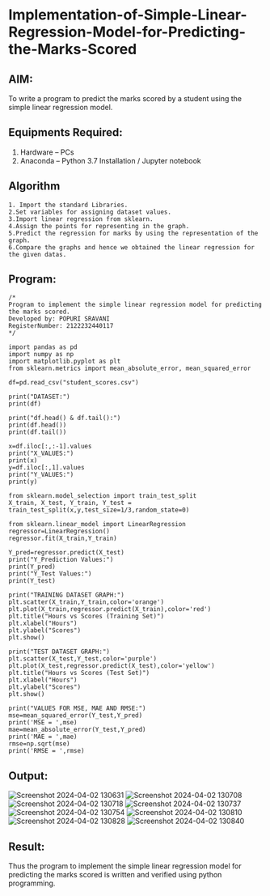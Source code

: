 # Implementation-of-Simple-Linear-Regression-Model-for-Predicting-the-Marks-Scored

## AIM:
To write a program to predict the marks scored by a student using the simple linear regression model.

## Equipments Required:
1. Hardware – PCs
2. Anaconda – Python 3.7 Installation / Jupyter notebook

## Algorithm
```
1. Import the standard Libraries.
2.Set variables for assigning dataset values.
3.Import linear regression from sklearn.
4.Assign the points for representing in the graph.
5.Predict the regression for marks by using the representation of the graph.
6.Compare the graphs and hence we obtained the linear regression for the given datas.
```


## Program:
```
/*
Program to implement the simple linear regression model for predicting the marks scored.
Developed by: POPURI SRAVANI
RegisterNumber: 2122232440117
*/

import pandas as pd
import numpy as np
import matplotlib.pyplot as plt
from sklearn.metrics import mean_absolute_error, mean_squared_error

df=pd.read_csv("student_scores.csv")

print("DATASET:")
print(df)

print("df.head() & df.tail():")
print(df.head())
print(df.tail())

x=df.iloc[:,:-1].values
print("X_VALUES:")
print(x)
y=df.iloc[:,1].values
print("Y_VALUES:")
print(y)

from sklearn.model_selection import train_test_split
X_train, X_test, Y_train, Y_test = train_test_split(x,y,test_size=1/3,random_state=0) 

from sklearn.linear_model import LinearRegression
regressor=LinearRegression()
regressor.fit(X_train,Y_train)

Y_pred=regressor.predict(X_test)
print("Y_Prediction Values:")
print(Y_pred)
print("Y_Test Values:")
print(Y_test)

print("TRAINING DATASET GRAPH:")
plt.scatter(X_train,Y_train,color='orange')
plt.plot(X_train,regressor.predict(X_train),color='red')
plt.title("Hours vs Scores (Training Set)")
plt.xlabel("Hours")
plt.ylabel("Scores")
plt.show()

print("TEST DATASET GRAPH:")
plt.scatter(X_test,Y_test,color='purple')
plt.plot(X_test,regressor.predict(X_test),color='yellow')
plt.title("Hours vs Scores (Test Set)")
plt.xlabel("Hours")
plt.ylabel("Scores")
plt.show()

print("VALUES FOR MSE, MAE AND RMSE:")
mse=mean_squared_error(Y_test,Y_pred) 
print('MSE = ',mse) 
mae=mean_absolute_error(Y_test,Y_pred) 
print('MAE = ',mae) 
rmse=np.sqrt(mse) 
print('RMSE = ',rmse)
```



## Output:

![Screenshot 2024-04-02 130631](https://github.com/sravanipopuri2006/Implementation-of-Simple-Linear-Regression-Model-for-Predicting-the-Marks-Scored/assets/139778301/d4174789-86d7-4420-adcc-9f8d764ad80d)
![Screenshot 2024-04-02 130708](https://github.com/sravanipopuri2006/Implementation-of-Simple-Linear-Regression-Model-for-Predicting-the-Marks-Scored/assets/139778301/f2a6109e-aaa9-42a7-87cc-b7dbd9bd5a1f)
![Screenshot 2024-04-02 130718](https://github.com/sravanipopuri2006/Implementation-of-Simple-Linear-Regression-Model-for-Predicting-the-Marks-Scored/assets/139778301/6f91dc5e-135a-49ed-b25a-f58ea208c32f)
![Screenshot 2024-04-02 130737](https://github.com/sravanipopuri2006/Implementation-of-Simple-Linear-Regression-Model-for-Predicting-the-Marks-Scored/assets/139778301/d8ddcf68-0860-45aa-bc64-6ce771d299bf)
![Screenshot 2024-04-02 130754](https://github.com/sravanipopuri2006/Implementation-of-Simple-Linear-Regression-Model-for-Predicting-the-Marks-Scored/assets/139778301/b2b1b40b-b742-45a0-8d0d-1b5dabf1295d)
![Screenshot 2024-04-02 130810](https://github.com/sravanipopuri2006/Implementation-of-Simple-Linear-Regression-Model-for-Predicting-the-Marks-Scored/assets/139778301/0d14899c-e850-4029-ab75-6afa7e081cea)
![Screenshot 2024-04-02 130828](https://github.com/sravanipopuri2006/Implementation-of-Simple-Linear-Regression-Model-for-Predicting-the-Marks-Scored/assets/139778301/2548b20f-3ca1-4699-89ee-3f39da71ade0)
![Screenshot 2024-04-02 130840](https://github.com/sravanipopuri2006/Implementation-of-Simple-Linear-Regression-Model-for-Predicting-the-Marks-Scored/assets/139778301/b564f32a-a1d7-4d50-8070-1b747fb04a16)










## Result:
Thus the program to implement the simple linear regression model for predicting the marks scored is written and verified using python programming.

